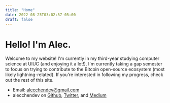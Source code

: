 ```yaml
---
title: "Home"
date: 2022-08-25T03:02:57-05:00
draft: false
---
```


# Hello! I'm Alec.

Welcome to my website! I'm currently in my third-year studying computer science at UIUC (and enjoying it a lot!).
I'm currently taking a gap semester to focus on trying to contribute to the Bitcoin open-source ecosystem (most likely lightning-related).
If you're interested in following my progress, check out the rest of this site.

- Email: [alecchendev@gmail.com](mailto:alecchendev@gmail.com)
- alecchendev on [Github](https://github.com/alecchendev), [Twitter](https://twitter.com/alecchendev), and [Medium](https://alecchendev.medium.com/)
